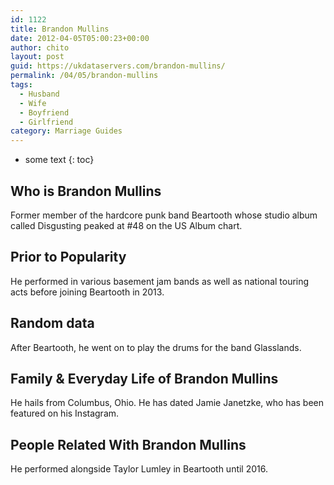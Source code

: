 ```yaml
---
id: 1122
title: Brandon Mullins
date: 2012-04-05T05:00:23+00:00
author: chito
layout: post
guid: https://ukdataservers.com/brandon-mullins/
permalink: /04/05/brandon-mullins
tags:
  - Husband
  - Wife
  - Boyfriend
  - Girlfriend
category: Marriage Guides
---
```


* some text
{: toc}


## Who is  Brandon Mullins
                  
                  
                  
Former member of the hardcore punk band Beartooth whose studio album called Disgusting peaked at #48 on the US Album chart.
                  
                
                
                
## Prior to Popularity 
                  
                  
                  
He performed in various basement jam bands as well as national touring acts before joining Beartooth in 2013. 
                  
                
                
                
## Random data 
                  
                  
                  
After Beartooth, he went on to play the drums for the band Glasslands.
                  
                
                
                
## Family & Everyday Life of Brandon Mullins
                  
                  
                  
He hails from Columbus, Ohio. He has dated Jamie Janetzke, who has been featured on his Instagram.
                  
                
                
                
## People Related With  Brandon Mullins
                  
                  
                  
He performed alongside Taylor Lumley in Beartooth until 2016.
                  
                
              
            
          
          
          
    
    
  
